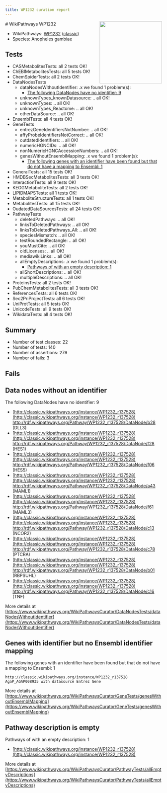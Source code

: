 ```yaml
---
title: WP1232 curation report
---
```


<img style="float: right; width: 200px" src="https://upload.wikimedia.org/wikipedia/commons/thumb/8/83/Wplogo_with_text_500.png/640px-Wplogo_with_text_500.png" />
# WikiPathways WP1232

* WikiPathways: [WP1232](https://wikipathways.org/pathways/WP1232) ([classic](https://classic.wikipathways.org/instance/WP1232))
* Species: Anopheles gambiae
## Tests
* CASMetabolitesTests: all 2 tests OK!
* ChEBIMetabolitesTests: all 5 tests OK!
* ChemSpiderTests: all 2 tests OK!
* DataNodesTests
    * dataNodesWithoutIdentifier: .x we found 1 problem(s):
        * [The following DataNodes have no identifier: 9](#d2d32fa8)
    * unknownTypes_knownDatasource: .. all OK!
    * unknownTypes: .. all OK!
    * unknownTypes_Reactome: .. all OK!
    * otherDataSource: .. all OK!
* EnsemblTests: all 4 tests OK!
* GeneTests
    * entrezGeneIdentifiersNotNumber: .. all OK!
    * affyProbeIdentifiersNotCorrect: .. all OK!
    * outdatedIdentifiers: .. all OK!
    * numericHGNCIDs: .. all OK!
    * nonNumericHGNCAccessionNumbers: .. all OK!
    * genesWithoutEnsemblMapping: .x we found 1 problem(s):
        * [The following genes with an identifier have been found but that do not have a mapping to Ensembl: 1](#40286d83)
* GeneralTests: all 15 tests OK!
* HMDBSecMetabolitesTests: all 3 tests OK!
* InteractionTests: all 9 tests OK!
* KEGGMetaboliteTests: all 2 tests OK!
* LIPIDMAPSTests: all 1 tests OK!
* MetaboliteStructureTests: all 1 tests OK!
* MetabolitesTests: all 15 tests OK!
* OudatedDataSourcesTests: all 24 tests OK!
* PathwayTests
    * deletedPathways: .. all OK!
    * linksToDeletedPathways: .. all OK!
    * linksToDeletedPathways_All: .. all OK!
    * speciesMismatch: .. all OK!
    * testRoundedRectangle: .. all OK!
    * youMustCite: .. all OK!
    * oldLicenses: .. all OK!
    * mediawikiLinks: .. all OK!
    * allEmptyDescriptions: .x we found 1 problem(s):
        * [Pathways of with an empty description: 1](#798a4967)
    * allShortDescriptions: .. all OK!
    * multipleDescriptions: .. all OK!
* ProteinsTests: all 2 tests OK!
* PubChemMetabolitesTests: all 3 tests OK!
* ReferencesTests: all 6 tests OK!
* Sec2PriProjectTests: all 6 tests OK!
* UniProtTests: all 5 tests OK!
* UnicodeTests: all 9 tests OK!
* WikidataTests: all 4 tests OK!


## Summary

* Number of test classes: 22
* Number of tests: 140
* Number of assertions: 279
* Number of fails: 3

## Fails

<a name="d2d32fa8" />

## Data nodes without an identifier

The following DataNodes have no identifier: 9

* [http://classic.wikipathways.org/instance/WP1232_r137528](http://classic.wikipathways.org/instance/WP1232_r137528) http://rdf.wikipathways.org/Pathway/WP1232_r137528/DataNode/b28 (DLL3)
* [http://classic.wikipathways.org/instance/WP1232_r137528](http://classic.wikipathways.org/instance/WP1232_r137528) http://rdf.wikipathways.org/Pathway/WP1232_r137528/DataNode/f28 (HES1)
* [http://classic.wikipathways.org/instance/WP1232_r137528](http://classic.wikipathways.org/instance/WP1232_r137528) http://rdf.wikipathways.org/Pathway/WP1232_r137528/DataNode/f06 (HES5)
* [http://classic.wikipathways.org/instance/WP1232_r137528](http://classic.wikipathways.org/instance/WP1232_r137528) http://rdf.wikipathways.org/Pathway/WP1232_r137528/DataNode/a43 (MAML1)
* [http://classic.wikipathways.org/instance/WP1232_r137528](http://classic.wikipathways.org/instance/WP1232_r137528) http://rdf.wikipathways.org/Pathway/WP1232_r137528/DataNode/f61 (MAML3)
* [http://classic.wikipathways.org/instance/WP1232_r137528](http://classic.wikipathways.org/instance/WP1232_r137528) http://rdf.wikipathways.org/Pathway/WP1232_r137528/DataNode/c13 (NCOR2)
* [http://classic.wikipathways.org/instance/WP1232_r137528](http://classic.wikipathways.org/instance/WP1232_r137528) http://rdf.wikipathways.org/Pathway/WP1232_r137528/DataNode/c78 (PTCRA)
* [http://classic.wikipathways.org/instance/WP1232_r137528](http://classic.wikipathways.org/instance/WP1232_r137528) http://rdf.wikipathways.org/Pathway/WP1232_r137528/DataNode/b01 (RBPSUHL)
* [http://classic.wikipathways.org/instance/WP1232_r137528](http://classic.wikipathways.org/instance/WP1232_r137528) http://rdf.wikipathways.org/Pathway/WP1232_r137528/DataNode/c16 (TNF)


More details at [https://www.wikipathways.org/WikiPathwaysCurator/DataNodesTests/dataNodesWithoutIdentifier](https://www.wikipathways.org/WikiPathwaysCurator/DataNodesTests/dataNodesWithoutIdentifier)

<a name="40286d83" />

## Genes with identifier but no Ensembl identifier mapping

The following genes with an identifier have been found but that do not have a mapping to Ensembl: 1
```
http://classic.wikipathways.org/instance/WP1232_r137528 AgaP_AGAP008935 with datasource Entrez Gene
```

More details at [https://www.wikipathways.org/WikiPathwaysCurator/GeneTests/genesWithoutEnsemblMapping](https://www.wikipathways.org/WikiPathwaysCurator/GeneTests/genesWithoutEnsemblMapping)

<a name="798a4967" />

## Pathway description is empty

Pathways of with an empty description: 1

* [http://classic.wikipathways.org/instance/WP1232_r137528](http://classic.wikipathways.org/instance/WP1232_r137528)

More details at [https://www.wikipathways.org/WikiPathwaysCurator/PathwayTests/allEmptyDescriptions](https://www.wikipathways.org/WikiPathwaysCurator/PathwayTests/allEmptyDescriptions)

